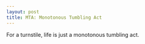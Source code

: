 ```yaml
---
layout: post
title: MTA: Monotonous Tumbling Act
---
```


For a turnstile, life is just a monotonous tumbling act.

